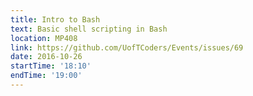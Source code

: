 ```yaml
---
title: Intro to Bash
text: Basic shell scripting in Bash
location: MP408
link: https://github.com/UofTCoders/Events/issues/69
date: 2016-10-26
startTime: '18:10'
endTime: '19:00'
---
```

